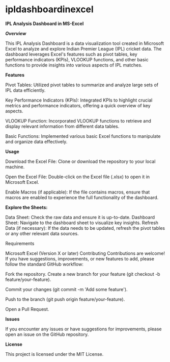 # ipldashboardinexcel


**IPL Analysis Dashboard in MS-Excel**



***Overview***


This IPL Analysis Dashboard is a data visualization tool created in Microsoft Excel to analyze and explore Indian Premier League (IPL) cricket data. The dashboard leverages Excel's features such as pivot tables, key performance indicators (KPIs), VLOOKUP functions, and other basic functions to provide insights into various aspects of IPL matches.

**Features**


Pivot Tables: Utilized pivot tables to summarize and analyze large sets of IPL data efficiently.

Key Performance Indicators (KPIs): Integrated KPIs to highlight crucial metrics and performance indicators, offering a quick overview of key aspects.

VLOOKUP Function: Incorporated VLOOKUP functions to retrieve and display relevant information from different data tables.

Basic Functions: Implemented various basic Excel functions to manipulate and organize data effectively.

**Usage**



Download the Excel File: Clone or download the repository to your local machine.

Open the Excel File: Double-click on the Excel file (.xlsx) to open it in Microsoft Excel.

Enable Macros (if applicable): If the file contains macros, ensure that macros are enabled to experience the full functionality of the dashboard.

**Explore the Sheets:**



Data Sheet: Check the raw data and ensure it is up-to-date.
Dashboard Sheet: Navigate to the dashboard sheet to visualize key insights.
Refresh Data (if necessary): If the data needs to be updated, refresh the pivot tables or any other relevant data sources.

Requirements


Microsoft Excel (Version X or later)
Contributing
Contributions are welcome! If you have suggestions, improvements, or new features to add, please follow the standard GitHub workflow:

Fork the repository.
Create a new branch for your feature (git checkout -b feature/your-feature).


Commit your changes (git commit -m 'Add some feature').


Push to the branch (git push origin feature/your-feature).


Open a Pull Request.


**Issues**




If you encounter any issues or have suggestions for improvements, please open an issue on the GitHub repository.

**License**



This project is licensed under the MIT License.
